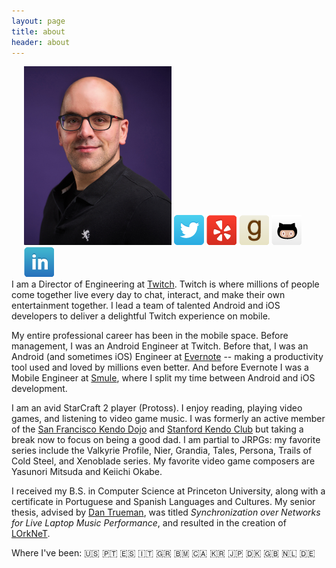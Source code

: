 ```yaml
---
layout: page
title: about 
header: about
---
```


<div style="float: right; padding-left: 20px;">
	<img src="/assets/images/mark.png" width="236" height="286">
	<a href="https://twitter.com/markmcerqueira"><img class="icon" src="/assets/images/webicons/webicon-twitter.png" alt="Twitter"/></a>
	<a href="http://www.yelp.com/user_details?userid=V4unpKMFq8kSHDMw2UW9rQ"><img class="icon" src="/assets/images/webicons/webicon-yelp.png" alt="Yelp"/></a>
	<a href="https://www.goodreads.com/user/show/5555727-mark-cerqueira"><img class="icon" src="/assets/images/webicons/webicon-goodreads.png" alt="GoodReads"/></a>
	<a href="https://github.com/markcerqueira"><img class="icon" src="/assets/images/webicons/webicon-github.png" alt="GitHub"/></a>
	<a href="http://www.linkedin.com/in/markcerqueira/"><img class="icon" src="/assets/images/webicons/webicon-linkedin.png" alt="LinkedIn"/></a>
</div>

I am a Director of Engineering at [Twitch][7]. 
Twitch is where millions of people come together live every day to chat, interact, and make their own entertainment together. 
I lead a team of talented Android and iOS developers to deliver a delightful Twitch experience on mobile. 

My entire professional career has been in the mobile space. 
Before management, I was an Android Engineer at Twitch.
Before that, I was an Android (and sometimes iOS) Engineer at [Evernote][6] -- making a productivity tool used and loved by millions even better. 
And before Evernote I was a Mobile Engineer at [Smule][5], where I split my time between Android and iOS development. 
<!-- I also led Smule's world-class food and culture program. -->

I am an avid StarCraft 2 player (Protoss). 
I enjoy reading, playing video games, and listening to video game music. 
I was formerly an active member of the [San Francisco Kendo Dojo][1] and [Stanford Kendo Club][2] but taking a break now to focus on being a good dad. <!-- , and currently hold the rank of Kendo 1 Kyu. -->
I am partial to JRPGs: my favorite series include the Valkyrie Profile, Nier, Grandia, Tales, Persona, Trails of Cold Steel, and Xenoblade series. 
My favorite video game composers are Yasunori Mitsuda and Keiichi Okabe.

I received my B.S. in Computer Science at Princeton University, along with a certificate in Portuguese and Spanish Languages and Cultures. 
My senior thesis, advised by [Dan Trueman][3], was titled *Synchronization over Networks for Live Laptop Music Performance*, and resulted in the creation of [LOrkNeT][4].

Where I've been: 
🇺🇸 <!-- Country of birth -->
🇵🇹 <!-- Country of parent's birth -->
🇪🇸 <!-- Unfortunately parent's birthplace is very close to Spain -->
🇮🇹 <!-- High school AP English trip in Spring 2006 -->
🇬🇷 <!-- High school AP English trip in Spring 2006 -->
🇧🇲 <!-- Princeton Marine Biology Summer 2008, family vacation in Summer 2018 -->
🇨🇦 <!-- Vyenna's wedding in 2012 -->
🇰🇷 <!-- NIME Daejong, Spring 2013 -->
🇯🇵 <!-- Evernote in Japan + 16th World Kendo Championship, Spring 2015 -->
🇩🇰 <!-- NIME 2018 in Copenhagen, Spring 2017 -->
🇬🇧 <!-- Europe Trip, Summer 2018 -->
🇳🇱 <!-- Europe Trip, Summer 2018 -->
🇩🇪 <!-- Europe Trip, Summer 2018 -->

[1]: http://sanfranciscokendo.org/
[2]: http://kendo.stanford.edu/
[3]: http://www.manyarrowsmusic.com/
[4]: http://lorknet.cs.princeton.edu/
[5]: http://www.smule.com/
[6]: http://www.evernote.com/
[7]: https://www.twitch.tv/